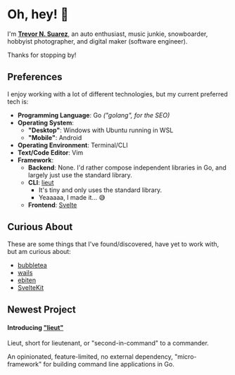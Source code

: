 # Oh, hey! 👋

I'm [**Trevor N. Suarez**](https://trevorsuarez.com/), an auto enthusiast, music junkie, snowboarder, hobbyist photographer, and digital maker (software engineer).

Thanks for stopping by!


## Preferences

I enjoy working with a lot of different technologies, but my current preferred tech is:

 - **Programming Language**: Go _("golang", for the SEO)_
 - **Operating System**:
     - **"Desktop"**: Windows with Ubuntu running in WSL
     - **"Mobile"**: Android
 - **Operating Environment**: Terminal/CLI
 - **Text/Code Editor**: Vim
 - **Framework**:
     - **Backend**: None. I'd rather compose independent libraries in Go, and largely just use the standard library.
     - **CLI**: [lieut](https://github.com/Rican7/lieut)
         - It's tiny and only uses the standard library.
         - Yeaaaaa, I made it... 😅
     - **Frontend**: [Svelte](https://svelte.dev/)


## Curious About

These are some things that I've found/discovered, have yet to work with, but am curious about:

 - [bubbletea](https://github.com/charmbracelet/bubbletea)
 - [wails](https://github.com/wailsapp/wails)
 - [ebiten](https://github.com/hajimehoshi/ebiten)
 - [SvelteKit](https://kit.svelte.dev/)


## Newest Project

#### Introducing ["lieut"](https://github.com/Rican7/lieut)

Lieut, short for lieutenant, or "second-in-command" to a commander.

An opinionated, feature-limited, no external dependency, "micro-framework" for building command line applications in Go.
